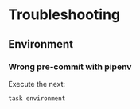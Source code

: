 <!-- Space: TerraformGrafanaDashboard -->
<!-- Parent: Project -->
<!-- Title: Project Troubleshooting -->

<!-- Label: TerraformGrafanaDashboard -->
<!-- Label: Project -->
<!-- Label: Troubleshooting -->
<!-- Include: docs/disclaimer.md -->
<!-- Include: ac:toc -->

# Troubleshooting

## Environment

### Wrong pre-commit with pipenv

Execute the next:

```{.bash}
task environment
```
